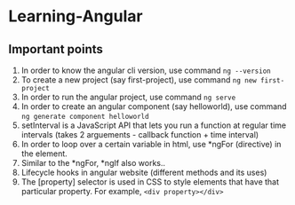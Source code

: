 # Learning-Angular
## Important points
1. In order to know the angular cli version, use command ```ng --version```
2. To create a new project (say first-project), use command ```ng new first-project```
3. In order to run the angular project, use command ```ng serve```
4. In order to create an angular component (say helloworld), use command ```ng generate component helloworld```
5. setInterval is a JavaScript API that lets you run a function at regular time intervals (takes 2 arguements - callback function + time interval)
6. In order to loop over a certain variable in html, use *ngFor (directive) in the element.
7. Similar to the *ngFor, *ngIf also works..
8. Lifecycle hooks in angular website (different methods and its uses)
9. The [property] selector is used in CSS to style elements that have that particular property. For example, ```<div property></div>```

